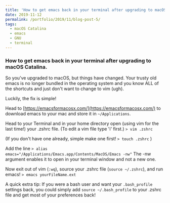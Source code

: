 ```yaml
---
title: 'How to get emacs back in your terminal after upgrading to macOS Catalina'
date: 2019-11-12
permalink: /portfolio/2019/11/blog-post-5/
tags:
  - macOS Catalina
  - emacs
  - GNU
  - terminal
---
```


### How to get emacs back in your terminal after upgrading to macOS Catalina.

So you've upgraded to macOS, but things have changed. Your trusty old emacs is no longer bundled in the operating system and you know ALL of the shortcuts and just don't want to change to vim (ugh).

Luckily, the fix is simple!

Head to [https://emacsformacosx.com/](https://emacsformacosx.com/) to download emacs to your mac and store it in `~/Applications`.

Head to your Terminal and in your home directory open (using vim for the last time!) your .zshrc file. (To edit a vim file type 'i' first.)
`> vim .zshrc`

(If you don't have one already, simple make one first!
`> touch .zshrc`
)

Add the line
`> alias emacs="/Applications/Emacs.app/Contents/MacOS/Emacs -nw"`
The -nw argument enables it to open in your terminal window and not a new one.

Now exit out of vim (`:wq`), source your .zshrc file (`source ~/.zshrc`), and run emacs!
`> emacs yourFileName.ext`


A quick extra tip: If you were a bash user and want your `.bash_profile` settings back, you could simply add
`source ~/.bash_profile`
to your .zshrc file and get most of your preferences back!